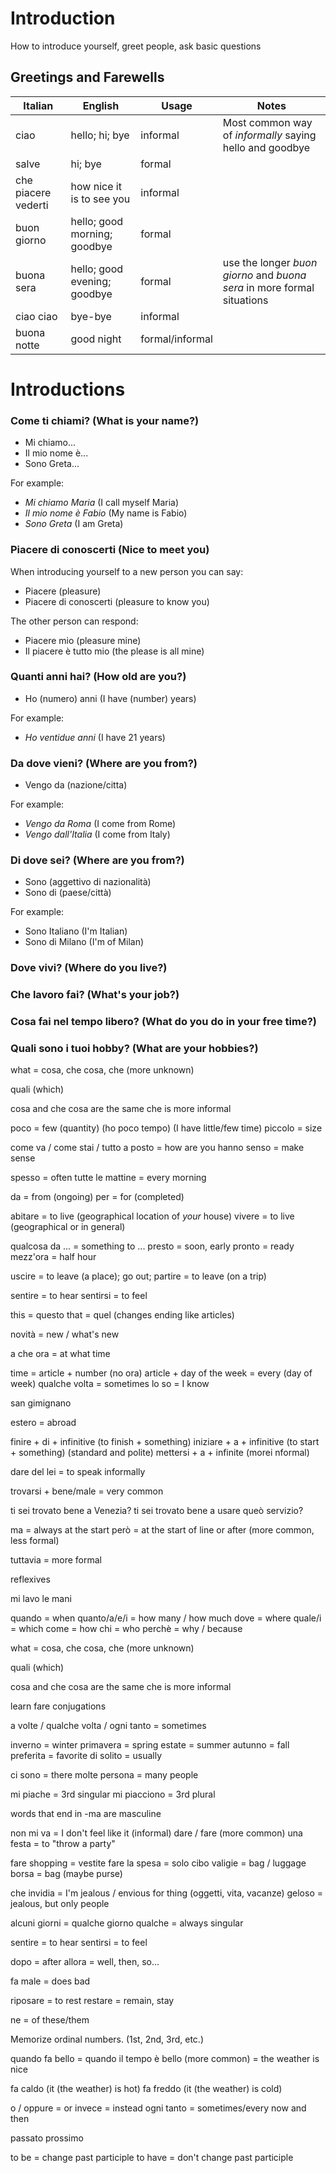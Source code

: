 # Introduction

How to introduce yourself, greet people, ask basic questions

## Greetings and Farewells

| Italian | English | Usage | Notes |
| --- | --- | --- | --- |
| ciao | hello; hi; bye | informal | Most common way of _informally_ saying hello and goodbye |
| salve | hi; bye | formal |  |
| che piacere vederti | how nice it is to see you | informal |  |
| buon giorno | hello; good morning; goodbye | formal |  |
| buona sera | hello; good evening; goodbye | formal | use the longer _buon giorno_ and _buona sera_ in more formal situations |
| ciao ciao | bye-bye | informal |  |
| buona notte | good night | formal/informal |  |

# Introductions

### Come ti chiami? (What is your name?)

- Mi chiamo...
- Il mio nome è...
- Sono Greta...

For example:

- _Mi chiamo Maria_ (I call myself Maria)
- _Il mio nome è Fabio_ (My name is Fabio)
- _Sono Greta_ (I am Greta)

### Piacere di conoscerti (Nice to meet you)

When introducing yourself to a new person you can say:

- Piacere (pleasure)
- Piacere di conoscerti (pleasure to know you)

The other person can respond:

- Piacere mio (pleasure mine)
- Il piacere è tutto mio (the please is all mine)

### Quanti anni hai? (How old are you?)

- Ho (numero) anni (I have (number) years)

For example:

- _Ho ventidue anni_ (I have 21 years)

### Da dove vieni? (Where are you from?)

- Vengo da (nazione/citta)

For example:

- _Vengo da Roma_ (I come from Rome)
- _Vengo dall'Italia_ (I come from Italy)

### Di dove sei? (Where are you from?)

- Sono (aggettivo di nazionalità)
- Sono di (paese/città)

For example:

- Sono Italiano (I'm Italian)
- Sono di Milano (I'm of Milan)

### Dove vivi? (Where do you live?)

### Che lavoro fai? (What's your job?)

### Cosa fai nel tempo libero? (What do you do in your free time?)

### Quali sono i tuoi hobby? (What are your hobbies?)

what = cosa, che cosa, che
(more unknown)

quali (which)

cosa and che cosa are the same
che is more informal

poco = few (quantity) (ho poco tempo) (I have little/few time)
piccolo = size

come va / come stai / tutto a posto = how are you
hanno senso = make sense

spesso = often
tutte le mattine = every morning

da = from (ongoing)
per = for (completed)

abitare = to live (geographical location of _your_ house)
vivere = to live (geographical or in general)

qualcosa da ... = something to ...
presto = soon, early
pronto = ready
mezz'ora = half hour

uscire = to leave (a place); go out;
partire = to leave (on a trip)

sentire = to hear
sentirsi = to feel

this = questo
that = quel (changes ending like articles)

novità = new / what's new

a che ora = at what time

time = article + number (no ora)
article + day of the week = every (day of week)
qualche volta = sometimes
lo so = I know

san gimignano

estero = abroad

finire + di + infinitive (to finish + something)
iniziare + a + infinitive (to start + something) (standard and polite)
mettersi + a + infinite (morei nformal)

dare del lei = to speak informally

trovarsi + bene/male = very common

ti sei trovato bene a Venezia?
ti sei trovato bene a usare queò servizio?

ma = always at the start
però = at the start of line or after (more common, less formal)

tuttavia = more formal

reflexives

mi lavo le mani

quando = when
quanto/a/e/i = how many / how much
dove = where
quale/i = which
come = how
chi = who
perchè = why / because

what = cosa, che cosa, che
(more unknown)

quali (which)

cosa and che cosa are the same
che is more informal

learn fare conjugations

a volte / qualche volta / ogni tanto = sometimes

inverno = winter
primavera = spring
estate = summer
autunno = fall
preferita = favorite
di solito = usually

ci sono = there
molte persona = many people

mi piache = 3rd singular
mi piacciono = 3rd plural

words that end in -ma are masculine

non mi va = I don't feel like it (informal)
dare / fare (more common) una festa = to "throw a party"

fare shopping = vestite
fare la spesa = solo cibo
valigie = bag / luggage
borsa = bag (maybe purse)

che invidia = I'm jealous / envious for thing (oggetti, vita, vacanze)
geloso = jealous, but only people

alcuni giorni = qualche giorno 
qualche = always singular

sentire = to hear
sentirsi = to feel

dopo = after 
allora = well, then, so...

fa male = does bad

riposare = to rest
restare = remain, stay

ne = of these/them

Memorize ordinal numbers. (1st, 2nd, 3rd, etc.)

quando fa bello = quando il tempo è bello (more common) = the weather is nice

fa caldo (it (the weather) is hot)
fa freddo (it (the weather) is cold)

o / oppure = or
invece = instead
ogni tanto = sometimes/every now and then

passato prossimo

to be = change past participle
to have = don't change past participle